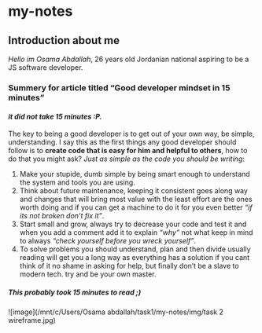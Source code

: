 # my-notes

## Introduction about me

*Hello im Osama Abdallah*, 26 years old Jordanian national aspiring to be a JS software developer.

### Summery for article titled “Good developer mindset in 15 minutes”

#### *it did not take 15 minutes :P.*

The key to being a good developer is to get out of your own way, be simple, understanding. I say this as the first things any good developer should follow is to **create code that is easy for him and helpful to others**, how to do that you might ask? *Just as simple as the code you should be writing*:

1. Make your stupide, dumb simple by being smart enough to understand the system and tools you are using.
2. Think about future maintenance, keeping it consistent goes along way and changes that will bring most value with the least effort are the ones worth doing and if you can get a machine to do it for you even better *“if its not broken don’t fix it”*.
3. Start small and grow, always try to decrease your code and test it and when you add a comment add it to explain *“why”* not what keep in mind to always *“check yourself before you wreck yourself”*.
4. To solve problems you should understand, plan and then divide usually reading will get you a long way as everything has a solution if you cant think of it no shame in asking for help, but finally don’t be a slave to modern tech. try and be your own master.

##### *This probably took 15 minutes to read ;)*

![image](/mnt/c/Users/Osama abdallah/task1/my-notes/img/task 2 wireframe.jpg)

